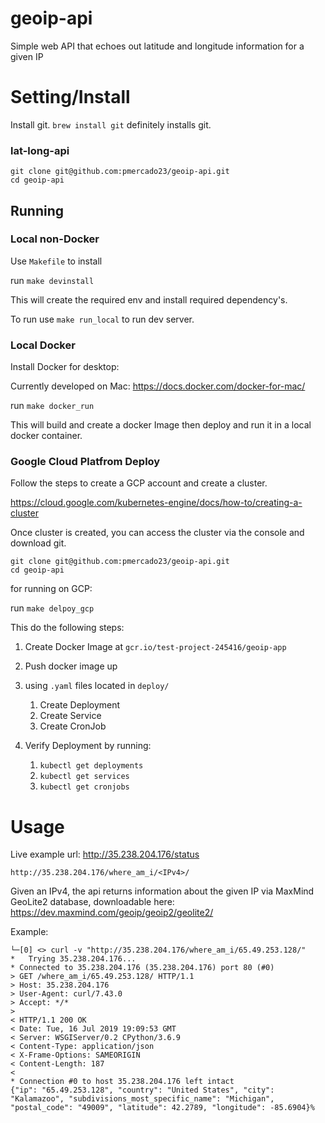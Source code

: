# geoip-api

Simple web API that echoes out latitude and longitude information for a given IP

# Setting/Install

Install git. `brew install git` definitely installs git.

### lat-long-api


```
git clone git@github.com:pmercado23/geoip-api.git
cd geoip-api

```

## Running

### Local non-Docker

Use `Makefile` to install

run `make devinstall`

This will create the required env and install required dependency's.

To run use `make run_local` to run dev server.


### Local Docker

Install Docker for desktop:

Currently developed on Mac: https://docs.docker.com/docker-for-mac/


run `make docker_run`

This will build and create a docker Image then deploy
and run it in a local docker container.

### Google Cloud Platfrom Deploy

Follow the steps to create a GCP account and create a cluster.

https://cloud.google.com/kubernetes-engine/docs/how-to/creating-a-cluster

Once cluster is created, you can access the cluster via the console and download git.

```
git clone git@github.com:pmercado23/geoip-api.git
cd geoip-api

```

for running on GCP:

run `make delpoy_gcp`

This do the following steps:

1. Create Docker Image at `gcr.io/test-project-245416/geoip-app`
2. Push docker image up
3. using `.yaml` files located in `deploy/`
    1. Create Deployment
    2. Create Service
    3. Create CronJob

4. Verify Deployment by running:
    1. `kubectl get deployments`
    2. `kubectl get services`
    3. `kubectl get cronjobs`


# Usage

Live example url:   http://35.238.204.176/status

`http://35.238.204.176/where_am_i/<IPv4>/`

Given an IPv4, the api returns information about the given IP via MaxMind GeoLite2 database, downloadable here: https://dev.maxmind.com/geoip/geoip2/geolite2/

Example:

```
└─[0] <> curl -v "http://35.238.204.176/where_am_i/65.49.253.128/"
*   Trying 35.238.204.176...
* Connected to 35.238.204.176 (35.238.204.176) port 80 (#0)
> GET /where_am_i/65.49.253.128/ HTTP/1.1
> Host: 35.238.204.176
> User-Agent: curl/7.43.0
> Accept: */*
>
< HTTP/1.1 200 OK
< Date: Tue, 16 Jul 2019 19:09:53 GMT
< Server: WSGIServer/0.2 CPython/3.6.9
< Content-Type: application/json
< X-Frame-Options: SAMEORIGIN
< Content-Length: 187
<
* Connection #0 to host 35.238.204.176 left intact
{"ip": "65.49.253.128", "country": "United States", "city": "Kalamazoo", "subdivisions_most_specific_name": "Michigan", "postal_code": "49009", "latitude": 42.2789, "longitude": -85.6904}%

```
